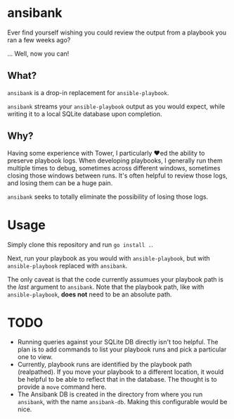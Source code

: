 # ansibank

Ever find yourself wishing you could review the output from a playbook you ran a few weeks ago?

... Well, now you can!

## What?

`ansibank` is a drop-in replacement for `ansible-playbook`.

`ansibank` streams your `ansible-playbook` output as you would expect, while writing it to a local SQLite
database upon completion.

## Why?

Having some experience with Tower, I particularly :heart:ed the ability to preserve playbook logs. When
developing playbooks, I generally run them multiple times to debug, sometimes across different windows,
sometimes closing those windows between runs. It's often helpful to review those logs, and losing them
can be a huge pain.

`ansibank` seeks to totally eliminate the possibility of losing those logs.

# Usage

Simply clone this repository and run `go install .`.

Next, run your playbook as you would with `ansible-playbook`, but with `ansible-playbook` replaced with
`ansibank`.

The only caveat is that the code currently assumues your playbook path is the _last_ argument to `ansibank`.
Note that the playbook path, like with `ansible-playbook`, **does not** need to be an absolute path.

# TODO

* Running queries against your SQLite DB directly isn't too helpful. The plan is to add commands to list
  your playbook runs and pick a particular one to view.
* Currently, playbook runs are identified by the playbook path (realpathed). If you move your playbook to
  a different location, it would be helpful to be able to reflect that in the database. The thought is to
  provide a `move` command here.
* The Ansibank DB is created in the directory from where you run `ansibank`, with the name `ansibank-db`.
  Making this configurable would be nice.
